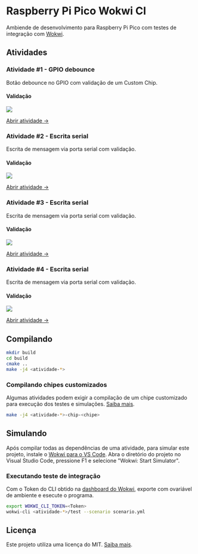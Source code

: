 # Raspberry Pi Pico Wokwi CI

Ambiende de desenvolvimento para Raspberry Pi Pico com testes de integração com
[Wokwi](https://wokwi.com/).

## Atividades

### Atividade #1 - GPIO debounce

Botão debounce no GPIO com validação de um Custom Chip.

#### Validação

![](https://github.com/Pedro2712/raspberry-pi-pico-wokwi-ci/actions/workflows/atividade-1.yml/badge.svg)

[Abrir atividade →](atividade-1)

### Atividade #2 - Escrita serial

Escrita de mensagem via porta serial com validação.

#### Validação

![](https://github.com/Pedro2712/raspberry-pi-pico-wokwi-ci/actions/workflows/atividade-2.yml/badge.svg)

[Abrir atividade →](atividade-2)

### Atividade #3 - Escrita serial

Escrita de mensagem via porta serial com validação.

#### Validação

![](https://github.com/Pedro2712/raspberry-pi-pico-wokwi-ci/actions/workflows/atividade-3.yml/badge.svg)

[Abrir atividade →](atividade-3)

### Atividade #4 - Escrita serial

Escrita de mensagem via porta serial com validação.

#### Validação

![](https://github.com/Pedro2712/raspberry-pi-pico-wokwi-ci/actions/workflows/atividade-4.yml/badge.svg)

[Abrir atividade →](atividade-4)

## Compilando

```sh
mkdir build
cd build
cmake ..
make -j4 <atividade-*>
```

### Compilando chipes customizados

Algumas atividades podem exigir a compilação de um chipe customizado para
execução dos testes e simulações.
[Saiba mais](https://docs.wokwi.com/pt-BR/chips-api/getting-started).

```sh
make -j4 <atividade-*>-chip-<chipe>
```

## Simulando

Após compilar todas as dependências de uma atividade, para simular este projeto,
instale o
[Wokwi para o VS Code](https://marketplace.visualstudio.com/items?itemName=wokwi.wokwi-vscode).
Abra o diretório do projeto no Visual Studio Code, pressione F1 e selecione
"Wokwi: Start Simulator".

### Executando teste de integração

Com o Token do CLI obtido na
[dashboard do Wokwi](https://wokwi.com/dashboard/ci), exporte com ovariável de
ambiente e esecute o programa.

```sh
export WOKWI_CLI_TOKEN=<Token>
wokwi-cli <atividade-*>/test --scenario scenario.yml
```

## Licença

Este projeto utiliza uma licença do MIT. [Saiba mais](LICENSE).
